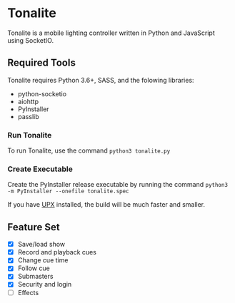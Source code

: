 # Tonalite

Tonalite is a mobile lighting controller written in Python and JavaScript using SocketIO.

## Required Tools

Tonalite requires Python 3.6+, SASS, and the folowing libraries:

- python-socketio
- aiohttp
- PyInstaller
- passlib

### Run Tonalite

To run Tonalite, use the command `python3 tonalite.py`

### Create Executable

Create the PyInstaller release executable by running the command `python3 -m PyInstaller --onefile tonalite.spec`

If you have [UPX](https://upx.github.io/) installed, the build will be much faster and smaller.

## Feature Set

- [x] Save/load show
- [x] Record and playback cues
- [x] Change cue time
- [x] Follow cue
- [x] Submasters
- [x] Security and login
- [ ] Effects